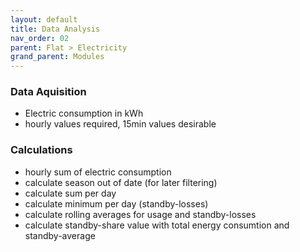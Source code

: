 ```yaml
---
layout: default
title: Data Analysis
nav_order: 02
parent: Flat > Electricity
grand_parent: Modules
---
```


### Data Aquisition
- Electric consumption in kWh
- hourly values required, 15min values desirable

### Calculations
- hourly sum of electric consumption
- calculate season out of date (for later filtering)
- calculate sum per day
- calculate minimum per day (standby-losses)
- calculate rolling averages for usage and standby-losses
- calculate standby-share value with total energy consumtion and standby-average
